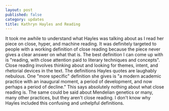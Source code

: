 ```yaml
---
layout: post
published: false
category: updates
title: Kathryn Hayles and Reading
---
```

It took me awhile to understand what Hayles was talking about as I read her piece on close, hyper, and machine reading. It was definitely targeted to people with a working definition of close reading because the piece never gives a clear answer on what that is. The best definition I can come up with is "reading, with close attention paid to literary techniques and concepts". Close reading involves thinking about and looking for themes, intent, and rhetorial devices in the text. The definitions Hayles quotes are laughably nebulous. One "more specific" definition she gives is "a modern academic practice with an inaugural moment, a period of development, and now perhaps a period of decline." This says absolutely nothing about what close reading is. The same could be said about Mendelian genetics or many, many other practices, but they aren't close reading. I don't know why Hayles included this confusing and unhelpful definitions.


